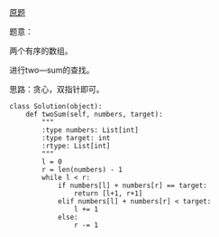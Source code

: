 [原题](https://leetcode.com/problems/two-sum-ii-input-array-is-sorted/)

题意：

两个有序的数组。

进行two—sum的查找。

思路：贪心，双指针即可。

```
class Solution(object):
    def twoSum(self, numbers, target):
        """
        :type numbers: List[int]
        :type target: int
        :rtype: List[int]
        """
        l = 0
        r = len(numbers) - 1
        while l < r:
            if numbers[l] + numbers[r] == target:
                return [l+1, r+1]
            elif numbers[l] + numbers[r] < target:
                l += 1
            else:
                r -= 1
```
